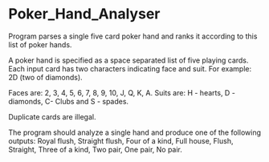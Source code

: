 # Poker_Hand_Analyser
Program parses a single five card poker hand and ranks it according to this list of poker hands.

A poker hand is specified as a space separated list of five playing cards.
Each input card has two characters indicating face and suit.
For example: 2D   (two of diamonds).

Faces are: 2, 3, 4, 5, 6, 7, 8, 9, 10, J, Q, K, A.
Suits are: H - hearts, D - diamonds, C- Clubs and S - spades.

Duplicate cards are illegal.

The program should analyze a single hand and produce one of the following outputs: Royal flush, Straight flush, Four of a kind, Full house, Flush, Straight, Three of a kind, Two pair, One pair, No pair.
